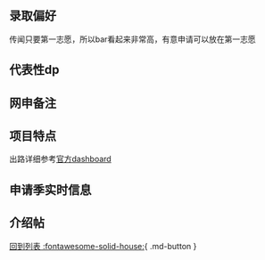 ## 录取偏好
传闻只要第一志愿，所以bar看起来非常高，有意申请可以放在第一志愿
## 代表性dp

## 网申备注

## 项目特点
出路详细参考[官方dashboard](https://www.cmu.edu/career/outcomes/post-grad-dashboard.html)

## 申请季实时信息

## 介绍帖

[回到列表 :fontawesome-solid-house:](选校梯度.md){ .md-button }
